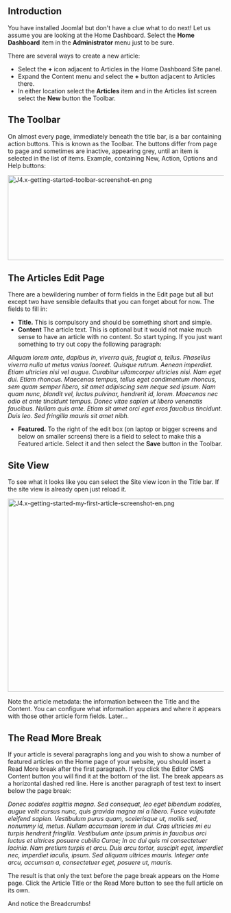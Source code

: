 <!-- Filename: J4.x:Getting_Started:_Adding_an_Article / Display title: Getting Started: Adding an Article -->

## Introduction

You have installed Joomla! but don't have a clue what to do next! Let us
assume you are looking at the Home Dashboard. Select the **Home
Dashboard** item in the **Administrator** menu just to be sure.

There are several ways to create a new article:

- Select the **+** icon adjacent to Articles in the Home Dashboard Site
  panel.
- Expand the Content menu and select the **+** button adjacent to
  Articles there.
- In either location select the **Articles** item and in the Articles
  list screen select the **New** button the Toolbar.

## The Toolbar

On almost every page, immediately beneath the title bar, is a bar
containing action buttons. This is known as the Toolbar. The buttons
differ from page to page and sometimes are inactive, appearing grey,
until an item is selected in the list of items. Example, containing New,
Action, Options and Help buttons:

<img
src="https://docs.joomla.org/images/thumb/9/9c/J4.x-getting-started-toolbar-screenshot-en.png/800px-J4.x-getting-started-toolbar-screenshot-en.png"
class="thumbborder" decoding="async"
srcset="https://docs.joomla.org/images/thumb/9/9c/J4.x-getting-started-toolbar-screenshot-en.png/1200px-J4.x-getting-started-toolbar-screenshot-en.png 1.5x, https://docs.joomla.org/images/9/9c/J4.x-getting-started-toolbar-screenshot-en.png 2x"
data-file-width="1440" data-file-height="356" width="800" height="198"
alt="J4.x-getting-started-toolbar-screenshot-en.png" />

## The Articles Edit Page

There are a bewildering number of form fields in the Edit page but all
but except two have sensible defaults that you can forget about for now.
The fields to fill in:

- **Title.** This is compulsory and should be something short and
  simple.
- **Content** The article text. This is optional but it would not make
  much sense to have an article with no content. So start typing. If you
  just want something to try out copy the following paragraph:

*Aliquam lorem ante, dapibus in, viverra quis, feugiat a, tellus.
Phasellus viverra nulla ut metus varius laoreet. Quisque rutrum. Aenean
imperdiet. Etiam ultricies nisi vel augue. Curabitur ullamcorper
ultricies nisi. Nam eget dui. Etiam rhoncus. Maecenas tempus, tellus
eget condimentum rhoncus, sem quam semper libero, sit amet adipiscing
sem neque sed ipsum. Nam quam nunc, blandit vel, luctus pulvinar,
hendrerit id, lorem. Maecenas nec odio et ante tincidunt tempus. Donec
vitae sapien ut libero venenatis faucibus. Nullam quis ante. Etiam sit
amet orci eget eros faucibus tincidunt. Duis leo. Sed fringilla mauris
sit amet nibh.*

- **Featured.** To the right of the edit box (on laptop or bigger
  screens and below on smaller screens) there is a field to select to
  make this a Featured article. Select it and then select the **Save**
  button in the Toolbar.

## Site View

To see what it looks like you can select the Site view icon in the Title
bar. If the site view is already open just reload it.

<img
src="https://docs.joomla.org/images/thumb/e/ea/J4.x-getting-started-my-first-article-screenshot-en.png/800px-J4.x-getting-started-my-first-article-screenshot-en.png"
class="thumbborder" decoding="async"
srcset="https://docs.joomla.org/images/e/ea/J4.x-getting-started-my-first-article-screenshot-en.png 1.5x"
data-file-width="854" data-file-height="480" width="800" height="450"
alt="J4.x-getting-started-my-first-article-screenshot-en.png" />

Note the article metadata: the information between the Title and the
Content. You can configure what information appears and where it appears
with those other article form fields. Later...

## The Read More Break

If your article is several paragraphs long and you wish to show a number
of featured articles on the Home page of your website, you should insert
a Read More break after the first paragraph. If you click the Editor CMS
Content button you will find it at the bottom of the list. The break
appears as a horizontal dashed red line. Here is another paragraph of
test text to insert below the page break:

*Donec sodales sagittis magna. Sed consequat, leo eget bibendum sodales,
augue velit cursus nunc, quis gravida magna mi a libero. Fusce vulputate
eleifend sapien. Vestibulum purus quam, scelerisque ut, mollis sed,
nonummy id, metus. Nullam accumsan lorem in dui. Cras ultricies mi eu
turpis hendrerit fringilla. Vestibulum ante ipsum primis in faucibus
orci luctus et ultrices posuere cubilia Curae; In ac dui quis mi
consectetuer lacinia. Nam pretium turpis et arcu. Duis arcu tortor,
suscipit eget, imperdiet nec, imperdiet iaculis, ipsum. Sed aliquam
ultrices mauris. Integer ante arcu, accumsan a, consectetuer eget,
posuere ut, mauris.*

The result is that only the text before the page break appears on the
Home page. Click the Article Title or the Read More button to see the
full article on its own.

And notice the Breadcrumbs!
